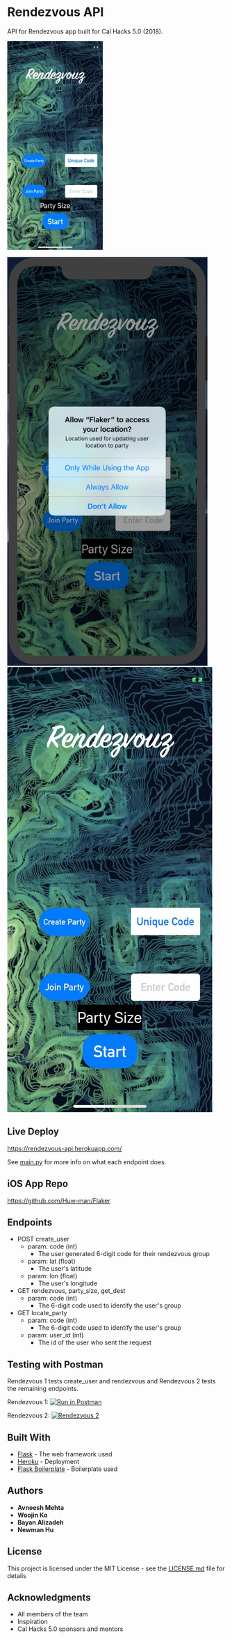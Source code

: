 # Rendezvous API

API for Rendezvous app built for Cal Hacks 5.0 (2018).

![](45166465_447209502350458_5611679122196529152_n.gif)

![](45367117_1960669977303796_4648128845998718976_n.png)
![](45381700_112069509739822_2209745366528557056_n.jpg)

## Live Deploy

https://rendezvous-api.herokuapp.com/

See [main.py](/api/views/main.py) for more info on what each endpoint does.

## iOS App Repo

https://github.com/Huw-man/Flaker

## Endpoints

* POST create_user
  * param: code (int)
    * The user generated 6-digit code for their rendezvous group
  * param: lat (float)
    * The user's latitude
  * param: lon (float)
    * The user's longitude
* GET rendezvous, party_size, get_dest
  * param: code (int)
    * The 6-digit code used to identify the user's group
* GET locate_party
  * param: code (int)
    * The 6-digit code used to identify the user's group
  * param: user_id (int)
    * The id of the user who sent the request

## Testing with Postman

Rendezvous 1 tests create_user and rendezvous and Rendezvous 2 tests the remaining endpoints.

Rendezvous 1:
[![Run in Postman](https://run.pstmn.io/button.svg)](https://app.getpostman.com/run-collection/56c200022930b337b6b9)

Rendezvous 2:
[![Rendezvous 2](https://run.pstmn.io/button.svg)](https://app.getpostman.com/run-collection/dbbf472e9a17d0e46eb9)

## Built With

* [Flask](http://www.dropwizard.io/1.0.2/docs/) - The web framework used
* [Heroku](http://flask.pocoo.org/) - Deployment
* [Flask Boilerplate](https://github.com/tko22/flask-boilerplate) - Boilerplate used

## Authors

* **Avneesh Mehta**
* **Woojin Ko**
* **Bayan Alizadeh**
* **Newman Hu**

## License

This project is licensed under the MIT License - see the [LICENSE.md](LICENSE.md) file for details

## Acknowledgments

* All members of the team
* Inspiration
* Cal Hacks 5.0 sponsors and mentors

